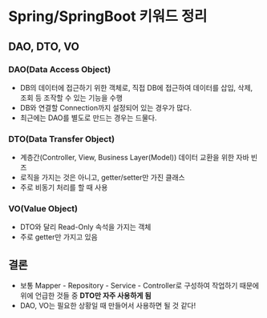 # Spring/SpringBoot 키워드 정리
## DAO, DTO, VO
### DAO(Data Access Object)
- DB의 데이터에 접근하기 위한 객체로, 직접 DB에 접근하여 데이터를 삽입, 삭제, 조회 등 조작할 수 있는 기능을 수행
- DB와 연결할 Connection까지 설정되어 있는 경우가 많다.
- 최근에는 DAO를 별도로 만드는 경우는 드물다.
### DTO(Data Transfer Object)
- 계층간(Controller, View, Business Layer(Model)) 데이터 교환을 위한 자바 빈즈
- 로직을 가지는 것은 아니고, getter/setter만 가진 클래스
- 주로 비동기 처리를 할 때 사용
### VO(Value Object)
- DTO와 달리 Read-Only 속석을 가지는 객체
- 주로 getter만 가지고 있음

## 결론
- 보통 Mapper - Repository - Service - Controller로 구성하여 작업하기 때문에 위에 언급한 것들 중 **DTO만 자주 사용하게 됨**
- DAO, VO는 필요한 상황일 때 만들어서 사용하면 될 것 같다!